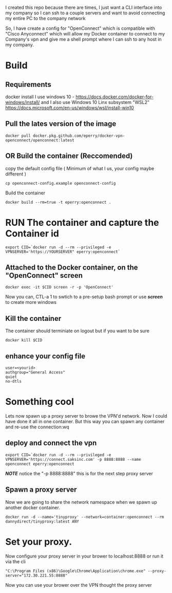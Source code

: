 
I created this repo because there are times, I just want a CLI interface into my company so I can ssh to a couple servers and want to avoid connecting my entire PC to the company network

So, I have create a config for "OpenConnect" which is compatible with "Cisco Anyconnect" which will allow my Docker container to connect to my Company's vpn and give me a shell prompt where I can ssh to any host in my company.
# Build

## Requirements
docker install 
  I use windows 10 - https://docs.docker.com/docker-for-windows/install/
  and I also use Windows 10 Linx subsystem "WSL2"  https://docs.microsoft.com/en-us/windows/wsl/install-win10


## Pull the lates version of the image

```
docker pull docker.pkg.github.com/eperry/docker-vpn-openconnect/openconnect:latest
```

## OR Build the container (Reccomended)

copy the default config file ( Minimum of what I us, your config maybe different )

```
cp openconnect-config.example openconnect-config
```

Build the container

```
docker build --rm=true -t eperry:openconnect .
```

# RUN The container and capture the Container id

```
export CID=`docker run -d --rm --privileged -e VPNSERVER='https://YOURSERVER" eperry:openconnect`
```

## Attached to the Docker container, on the "OpenConnect" screen

```
docker exec -it $CID screen -r -p 'OpenConnect'
```

Now you can, CTL-a 1  to swtich to a pre-setup bash prompt or use ***screen*** to create more windows

## Kill the container

The container should terminiate on logout but if you want to be sure

```
docker kill $CID
```

## enhance your config file

```
user=<yourid>
authgroup="General Access" 
quiet
no-dtls
```


# Something cool

Lets now spawn up a proxy server to browe the VPN'd network. Now I could have done it all in one container. But this way you can spawn any container and re-use the connection:wq

## deploy and connect the vpn


```
export CID=`docker run -d --rm --privileged -e VPNSERVER='https://connect.saksinc.com' -p 8888:8888 --name openconnect eperry:openconnect
```
***NOTE*** notice the "-p 8888:8888" this is for the next step proxy server

## Spawn a proxy server

Now we are going to share the network namespace when we spawn up another docker container.

```
docker run -d --name='tinyproxy' --network=container:openconnect --rm dannydirect/tinyproxy:latest ANY
```

# Set your proxy.

Now configure your proxy server in your brower to localhost:8888 or run it via the cli

```
"C:\Program Files (x86)\Google\Chrome\Application\chrome.exe" --proxy-server="172.30.221.55:8888"
```

Now you can use your brower over the VPN thought the proxy server
